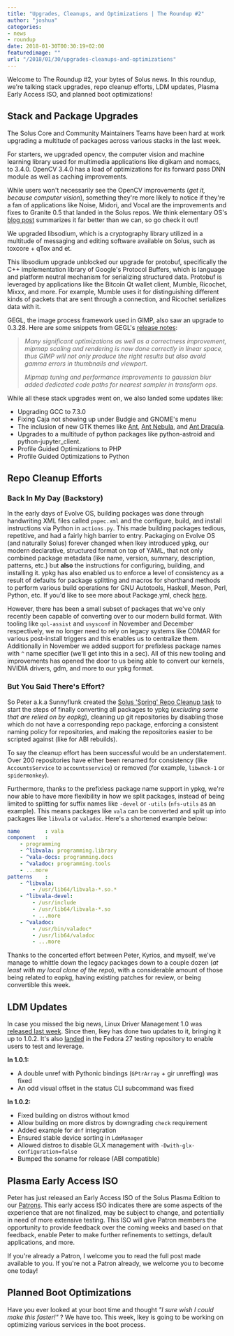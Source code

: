 ```yaml
---
title: "Upgrades, Cleanups, and Optimizations | The Roundup #2"
author: "joshua"
categories:
- news
- roundup
date: 2018-01-30T00:30:19+02:00
featuredimage: ""
url: "/2018/01/30/upgrades-cleanups-and-optimizations"
---
```


Welcome to The Roundup #2, your bytes of Solus news. In this roundup, we're talking stack upgrades, repo cleanup efforts, LDM updates, Plasma Early Access ISO, and planned boot optimizations!

## Stack and Package Upgrades

The Solus Core and Community Maintainers Teams have been hard at work upgrading a multitude of packages across various stacks in the last week.

For starters, we upgraded opencv, the computer vision and machine learning library used for multimedia applications like digikam and nomacs, to 3.4.0. OpenCV 3.4.0 has a load of optimizations for its forward pass DNN module as well as caching improvements.

While users won't necessarily see the OpenCV improvements (*get it, because computer vision*), something they're more likely to notice if they're a fan of applications like Noise, Midori, and Vocal are the improvements and fixes to Granite 0.5 that landed in the Solus repos. We think elementary OS's [blog post](https://medium.com/elementaryos/granite-0-5-is-here-dafc4436ac09) summarizes it far better than we can, so go check it out!

We upgraded libsodium, which is a cryptography library utilized in a multitude of messaging and editing software available on Solus, such as toxcore + qTox and et.

This libsodium upgrade unblocked our upgrade for protobuf, specifically the C++ implementation library of Google's Protocol Buffers, which is language and platform neutral mechanism for serializing structured data. Protobuf is leveraged by applications like the Bitcoin Qt wallet client, Mumble, Ricochet, Mixxx, and more. For example, Mumble uses it for distinguishing different kinds of packets that are sent through a connection, and Ricochet serializes data with it.

GEGL, the image process framework used in GIMP, also saw an upgrade to 0.3.28. Here are some snippets from GEGL's [release notes](https://git.gnome.org/browse/gegl/plain/docs/NEWS.txt?h=GEGL_0_3_28):

>  *Many significant optimizations as well as a correctness improvement, mipmap scaling and rendering is now done correctly in linear space, thus GIMP will not only produce the right results but also avoid gamma errors in thumbnails and viewport.*
>
> *Mipmap tuning and performance improvements to gaussian blur added dedicated code paths for nearest sampler in transform ops.*

While all these stack upgrades went on, we also landed some updates like:

- Upgrading GCC to 7.3.0
- Fixing Caja not showing up under Budgie and GNOME's menu
- The inclusion of new GTK themes like [Ant](https://github.com/EliverLara/Ant), [Ant Nebula](https://github.com/EliverLara/Ant-Nebula), and [Ant Dracula](https://github.com/EliverLara/Ant-Dracula).
- Upgrades to a multitude of python packages like python-astroid and python-jupyter_client.
- Profile Guided Optimizations to PHP
- Profile Guided Optimizations to Python

## Repo Cleanup Efforts

### Back In My Day (Backstory)

In the early days of Evolve OS, building packages was done through handwriting XML files called `pspec.xml` and the configure, build, and install instructions via Python in `actions.py`. This made building packages tedious, repetitive, and had a fairly high barrier to entry. Packaging on Evolve OS (and naturally Solus) forever changed when Ikey introduced ypkg, our modern declarative, structured format on top of YAML, that not only combined package metadata (like name, version, summary, description, patterns, etc.) but **also** the instructions for configuring, building, and installing it. ypkg has also enabled us to enforce a level of consistency as a result of defaults for package splitting and macros for shorthand methods to perform various build operations for GNU Autotools, Haskell, Meson, Perl, Python, etc. If you'd like to see more about Package.yml, check [here](https://solus-project.com/articles/packaging/package.yml/en/).

However, there has been a small subset of packages that we've only recently been capable of converting over to our modern build format. With tooling like `qol-assist` and `usysconf` in November and December respectively, we no longer need to rely on legacy systems like COMAR for various post-install triggers and this enables us to centralize them. Additionally in November we added support for prefixless package names with `^` name specifier (we'll get into this in a sec). All of this new tooling and improvements has opened the door to us being able to convert our kernels, NVIDIA drivers, gdm, and more to our ypkg format.

### But You Said There's Effort?

So Peter a.k.a Sunnyflunk created the [Solus 'Spring' Repo Cleanup task](https://dev.solus-project.com/T5629) to start the steps of finally converting all packages to ypkg (*excluding some that are relied on by eopkg*), cleaning up git repositories by disabling those which do not have a corresponding repo package, enforcing a consistent naming policy for repositories, and making the repositories easier to be scripted against (like for ABI rebuilds).

To say the cleanup effort has been successful would be an understatement. Over 200 repositories have either been renamed for consistency (like `AccountsService` to `accountsservice`) or removed (for example, `libwnck-1` or `spidermonkey`).

Furthermore, thanks to the prefixless package name support in ypkg, we're now able to have more flexibility in how we split packages, instead of being limited to splitting for suffix names like `-devel` or `-utils` (`nfs-utils` as an example). This means packages like `vala` can be converted and split up into packages like `libvala` or `valadoc`. Here's a shortened example below:

``` yaml
name        : vala
component   :
    - programming
    - ^libvala: programming.library
    - ^vala-docs: programming.docs
    - ^valadoc: programming.tools
    - ...more
patterns    :
    - ^libvala:
        - /usr/lib64/libvala-*.so.*
    - ^libvala-devel:
        - /usr/include
        - /usr/lib64/libvala-*.so
        - ...more
    - ^valadoc:
        - /usr/bin/valadoc*
        - /usr/lib64/valadoc
        - ...more
```

Thanks to the concerted effort between Peter, Kyrios, and myself, we've manage to whittle down the legacy packages down to a couple dozen (*at least with my local clone of the repo*), with a considerable amount of those being related to eopkg, having existing patches for review, or being convertible this week.

## LDM Updates

In case you missed the big news, Linux Driver Management 1.0 was [released last week](/2018/01/26/linux-driver-management-1-0-released). Since then, Ikey has done two updates to it, bringing it up to 1.0.2. It's also [landed](https://bugzilla.redhat.com/show_bug.cgi?id=1539366) in the Fedora 27 testing repository to enable users to test and leverage.

**In 1.0.1:**

- A double unref with Pythonic bindings (`GPtrArray` + gir unreffing) was fixed
- An odd visual offset in the status CLI subcommand was fixed

**In 1.0.2:**

- Fixed building on distros without kmod
- Allow building on more distros by downgrading `check` requirement
- Added example for `dnf` integration
- Ensured stable device	sorting	in `LdmManager`
- Allowed distros to disable GLX management with `-Dwith-glx-configuration=false`
- Bumped the soname for release (ABI compatible)

## Plasma Early Access ISO

Peter has just released an Early Access ISO of the Solus Plasma Edition to our [Patrons](https://patreon.com/solus). This early access ISO indicates there are some aspects of the experience that are not finalized, may be subject to change, and potentially in need of more extensive testing. This ISO will give Patron members the opportunity to provide feedback over the coming weeks and based on that feedback, enable Peter to make further refinements to settings, default applications, and more.

If you're already a Patron, I welcome you to read the full post made available to you. If you're not a Patron already, we welcome you to become one today!

## Planned Boot Optimizations

Have you ever looked at your boot time and thought *"I sure wish I could make this faster!"* ? We have too. This week, Ikey is going to be working on optimizing various services in the boot process.